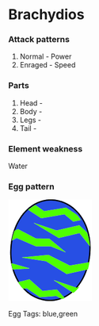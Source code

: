 # Brachydios

### Attack patterns
1. Normal - Power
2. Enraged - Speed

### Parts
1. Head - 
2. Body - 
3. Legs - 
4. Tail - 

### Element weakness
Water 

### Egg pattern
![image info](../assets/brachydios.png)

Egg Tags: blue,green